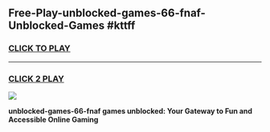 
## Free-Play-unblocked-games-66-fnaf-Unblocked-Games #kttff
<h3>
<a href="https://news.freeplayer.one?title=unblocked-games-66-fnaf&ref=8M">CLICK TO PLAY</a></h3>
<hr>

<h3>
<a href="https://news.freeplayer.one?title=unblocked-games-66-fnaf&ref=8M">CLICK 2 PLAY</a>
  
</h3>

<a href="https://news.freeplayer.one?title=unblocked-games-66-fnaf&ref=8M"><img src="https://clearcache.store/games.png"></a>


**unblocked-games-66-fnaf games unblocked: Your Gateway to Fun and Accessible Online Gaming**
